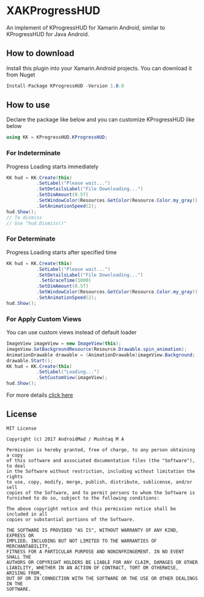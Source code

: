 # XAKProgressHUD
An implement of KProgressHUD for Xamarin Android, similar to KProgressHUD for Java Android.
## How to download
Install this plugin into your Xamarin.Android projects. You can download it from Nuget
```csharp
Install-Package KProgressHUD -Version 1.0.0
```
## How to use
Declare the package like below and you can customize KProgressHUD like below
```csharp
using KK = KProgressHUD.KProgressHUD;
```
### For Indeterminate
Progress Loading starts immediately
```csharp
KK hud = KK.Create(this)
           .SetLabel("Please wait...")
           .SetDetailsLabel("File Downloading...")
           .SetDimAmount(0.5f)
           .SetWindowColor(Resources.GetColor(Resource.Color.my_gray))
           .SetAnimationSpeed(2);
hud.Show();
// To dismiss
// Use "hud.Dismiss()"
```
### For Determinate
Progress Loading starts after specified time
```csharp
KK hud = KK.Create(this)
           .SetLabel("Please wait...")
           .SetDetailsLabel("File Downloading...")
            .SetGraceTime(1000)
           .SetDimAmount(0.5f)
           .SetWindowColor(Resources.GetColor(Resource.Color.my_gray))
           .SetAnimationSpeed(2);
hud.Show();
```
### For Apply Custom Views
You can use custom views instead of default loader
```csharp
ImageView imageView = new ImageView(this);
imageView.SetBackgroundResource(Resource.Drawable.spin_animation);
AnimationDrawable drawable = (AnimationDrawable)imageView.Background;
drawable.Start();
KK hud = KK.Create(this)
           .SetLabel("Loading...")
           .SetCustomView(imageView);
hud.Show();
```
For more details [click here](https://github.com/androidmads/XAKProgressHUD/blob/master/Sample/MainActivity.cs)
## License
```
MIT License

Copyright (c) 2017 AndroidMad / Mushtaq M A

Permission is hereby granted, free of charge, to any person obtaining a copy
of this software and associated documentation files (the "Software"), to deal
in the Software without restriction, including without limitation the rights
to use, copy, modify, merge, publish, distribute, sublicense, and/or sell
copies of the Software, and to permit persons to whom the Software is
furnished to do so, subject to the following conditions:

The above copyright notice and this permission notice shall be included in all
copies or substantial portions of the Software.

THE SOFTWARE IS PROVIDED "AS IS", WITHOUT WARRANTY OF ANY KIND, EXPRESS OR
IMPLIED, INCLUDING BUT NOT LIMITED TO THE WARRANTIES OF MERCHANTABILITY,
FITNESS FOR A PARTICULAR PURPOSE AND NONINFRINGEMENT. IN NO EVENT SHALL THE
AUTHORS OR COPYRIGHT HOLDERS BE LIABLE FOR ANY CLAIM, DAMAGES OR OTHER
LIABILITY, WHETHER IN AN ACTION OF CONTRACT, TORT OR OTHERWISE, ARISING FROM,
OUT OF OR IN CONNECTION WITH THE SOFTWARE OR THE USE OR OTHER DEALINGS IN THE
SOFTWARE.
```
